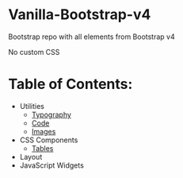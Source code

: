 # Vanilla-Bootstrap-v4
Bootstrap repo with all elements from Bootstrap v4

No custom CSS

# Table of Contents:
* Utilities
	* [Typography](/src/typography.html)
	* [Code](/src/code.html)
	* [Images](/src/images.html)
* CSS Components
	* [Tables](/src/tables.html)
* Layout
* JavaScript Widgets
